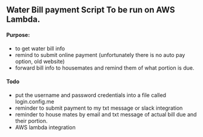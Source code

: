 
<h2>Water Bill payment Script To be run on AWS Lambda. </h2>

<h4>Purpose:</h4>
<ul>
<li> to get water bill info
<li> remind to submit online payment (unfortunately there is no auto pay option, old website)
<li> forward bill info to housemates and remind them of what portion is due.
</ul>

<h4>Todo</h4>
<ul>
<li> put the username and password credentials into a file called
login.config.me
<li> reminder to submit payment to my txt message or slack integration
<li> reminder to house mates by email and txt message of actual bill due and their portion.
<li> AWS lambda integration

</ul>